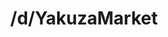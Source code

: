 ---
title: /d/YakuzaMarket
link_onion: http://vworp2mspe566cws.onion/to/dread/a40a519ee5
tags:
  - yakuzamarket
---